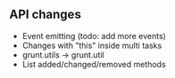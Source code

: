 
## API changes
* Event emitting (todo: add more events)
* Changes with "this" inside multi tasks
* grunt.utils -> grunt.util
* List added/changed/removed methods